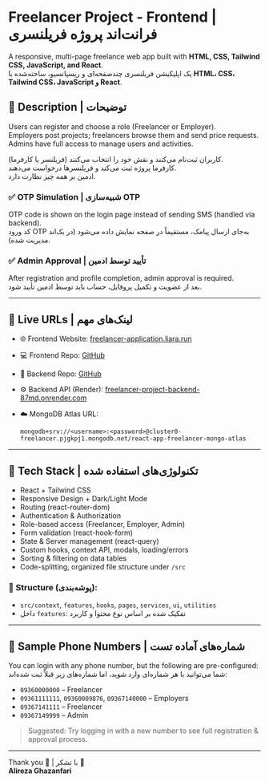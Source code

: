 
# Freelancer Project - Frontend | فرانت‌اند پروژه فریلنسری

A responsive, multi-page freelance web app built with **HTML, CSS, Tailwind CSS, JavaScript, and React**.  
یک اپلیکیشن فریلنسری چندصفحه‌ای و ریسپانسیو، ساخته‌شده با **HTML، CSS، Tailwind CSS، JavaScript و React**.

## 📌 Description | توضیحات

Users can register and choose a role (Freelancer or Employer).  
Employers post projects; freelancers browse them and send price requests.  
Admins have full access to manage users and activities.

کاربران ثبت‌نام می‌کنند و نقش خود را انتخاب می‌کنند (فریلنسر یا کارفرما).  
کارفرما پروژه ثبت می‌کند و فریلنسرها درخواست می‌دهند.  
ادمین بر همه چیز نظارت دارد.

### ✅ OTP Simulation | شبیه‌سازی OTP
OTP code is shown on the login page instead of sending SMS (handled via backend).  
کد ورود OTP به‌جای ارسال پیامک، مستقیماً در صفحه نمایش داده می‌شود (در بک‌اند مدیریت شده).

### ✅ Admin Approval | تأیید توسط ادمین
After registration and profile completion, admin approval is required.  
بعد از عضویت و تکمیل پروفایل، حساب باید توسط ادمین تأیید شود.

---

## 🔗 Live URLs | لینک‌های مهم

- 🌐 Frontend Website: [freelancer-application.liara.run](https://freelancer-application.liara.run/)
- 💻 Frontend Repo: [GitHub](https://github.com/Alireza-Ghazanfari-0/Freelancer-project-front)

- 🧠 Backend Repo: [GitHub](https://github.com/Alireza-Ghazanfari-0/Freelancer-project-backend)
- ⚙️ Backend API (Render): [freelancer-project-backend-87md.onrender.com](https://freelancer-project-backend-87md.onrender.com/)
- ☁️ MongoDB Atlas URL:
  ```
  mongodb+srv://<username>:<password>@cluster0-freelancer.pjgkpj1.mongodb.net/react-app-freelancer-mongo-atlas
  ```

---

## 🧰 Tech Stack | تکنولوژی‌های استفاده شده

- React + Tailwind CSS
- Responsive Design + Dark/Light Mode
- Routing (react-router-dom)
- Authentication & Authorization
- Role-based access (Freelancer, Employer, Admin)
- Form validation (react-hook-form)
- State & Server management (react-query)
- Custom hooks, context API, modals, loading/errors
- Sorting & filtering on data tables
- Code-splitting, organized file structure under `/src`

### 📁 Structure (پوشه‌بندی):
- `src/context`, `features`, `hooks`, `pages`, `services`, `ui`, `utilities`
- داخل `features`: تفکیک شده بر اساس نوع محتوا و کاربرد

---

## 📱 Sample Phone Numbers | شماره‌های آماده تست

You can login with any phone number, but the following are pre-configured:  
شما می‌توانید با هر شماره‌ای وارد شوید، اما شماره‌های زیر قبلاً ثبت شده‌اند:

- `09360000000` – Freelancer  
- `09361111111`, `09360009876`, `09367140000` – Employers  
- `09367141111` – Freelancer  
- `09367149999` – Admin  

> Suggested: Try logging in with a new number to see full registration & approval process.

---

Thank you 🙌 | با تشکر 🙌  
**Alireza Ghazanfari**
